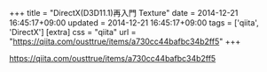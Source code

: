 +++
title = "DirectX(D3D11.1)再入門 Texture"
date = 2014-12-21 16:45:17+09:00
updated = 2014-12-21 16:45:17+09:00
tags = ['qiita', 'DirectX']
[extra]
css = "qiita"
url = "https://qiita.com/ousttrue/items/a730cc44bafbc34b2ff5"
+++

<https://qiita.com/ousttrue/items/a730cc44bafbc34b2ff5>

